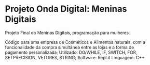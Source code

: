 # Projeto Onda Digital: Meninas Digitais

Projeto Final do Meninas Digitais, programação para mulheres.

Código para uma empresa de Cosméticos e Alimentos naturais, com a funcionalidade da compra simultânea entre as lojas e a forma de pagamento personalizada;
Utilizado: DO/WHILE, IF, SWITCH, FOR, SETPRECISION, VETORES, STRING;
Software: Repl.it
Linguagem: C++
